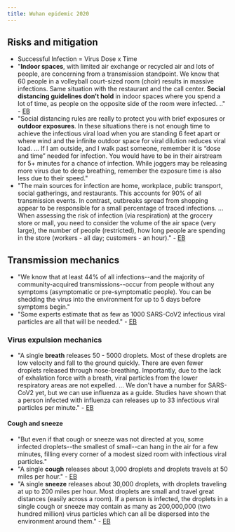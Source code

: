 ```yaml
---
title: Wuhan epidemic 2020
---
```


## Risks and mitigation
- Successful Infection = Virus Dose x Time
- "**Indoor spaces**, with limited air exchange or recycled air and lots of people, are concerning from a transmission standpoint. We know that 60 people in a volleyball court-sized room (choir) results in massive infections. Same situation with the restaurant and the call center. **Social distancing guidelines don't hold** in indoor spaces where you spend a lot of time, as people on the opposite side of the room were infected. .." - [EB](https://www.erinbromage.com/post/the-risks-know-them-avoid-them)
- "Social distancing rules are really to protect you with brief exposures or **outdoor exposures**. In these situations there is not enough time to achieve the infectious viral load when you are standing 6 feet apart or where wind and the infinite outdoor space for viral dilution reduces viral load. ... If I am outside, and I walk past someone, remember it is “dose and time” needed for infection. You would have to be in their airstream for 5+ minutes for a chance of infection.  While joggers may be releasing more virus due to deep breathing, remember the exposure time is also less due to their speed."
- "The main sources for infection are home, workplace, public transport, social gatherings, and restaurants. This accounts for 90% of all transmission events. In contrast, outbreaks spread from shopping appear to be responsible for a small percentage of traced infections. ... When assessing the risk of infection (via respiration) at the grocery store or mall, you need to consider the volume of the air space (very large), the number of people (restricted), how long people are spending in the store (workers - all day; customers - an hour)." - [EB](https://www.erinbromage.com/post/the-risks-know-them-avoid-them)

## Transmission mechanics
- "We know that at least 44% of all infections--and the majority of community-acquired transmissions--occur from people without any symptoms (asymptomatic or pre-symptomatic people). You can be shedding the virus into the environment for up to 5 days before symptoms begin."
- "Some experts estimate that as few as 1000 SARS-CoV2 infectious viral particles are all that will be needed." - [EB](https://www.erinbromage.com/post/the-risks-know-them-avoid-them)


### Virus expulsion mechanics
- "A single **breath** releases 50 - 5000 droplets. Most of these droplets are low velocity and fall to the ground quickly. There are even fewer droplets released through nose-breathing. Importantly, due to the lack of exhalation force with a breath, viral particles from the lower respiratory areas are not expelled. ... We don't have a number for SARS-CoV2 yet, but we can use influenza as a guide. Studies have shown that a person infected with influenza can releases up to 33 infectious viral particles per minute." - [EB](https://www.erinbromage.com/post/the-risks-know-them-avoid-them)

#### Cough and sneeze
- "But even if that cough or sneeze was not directed at you, some infected droplets--the smallest of small--can hang in the air for a few minutes, filling every corner of a modest sized room with infectious viral particles."
- "A single **cough** releases about 3,000 droplets and droplets travels at 50 miles per hour." - [EB](https://www.erinbromage.com/post/the-risks-know-them-avoid-them)
- "A single **sneeze** releases about 30,000 droplets, with droplets traveling at up to 200 miles per hour. Most droplets are small and travel great distances (easily across a room). If a person is infected, the droplets in a single cough or sneeze may contain as many as 200,000,000 (two hundred million) virus particles which can all be dispersed into the environment around them." - [EB](https://www.erinbromage.com/post/the-risks-know-them-avoid-them)
